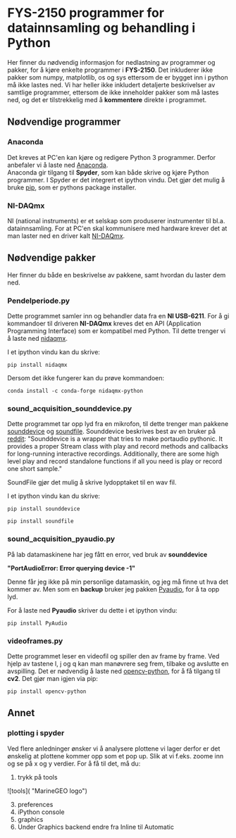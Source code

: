 # FYS-2150 programmer for datainnsamling og behandling i Python

Her finner du nødvendig informasjon for nedlastning av programmer og pakker, for å kjøre enkelte programmer i **FYS-2150**.
Det inkluderer ikke pakker som numpy, matplotlib, os og sys ettersom de er bygget inn i python må ikke lastes ned.
Vi har heller ikke inkludert detaljerte beskrivelser av samtlige programmer, ettersom de ikke inneholder pakker som må lastes ned, og det er tilstrekkelig med å **kommentere** direkte i programmet.

## Nødvendige programmer
### Anaconda

Det kreves at PC'en kan kjøre og redigere Python 3 programmer.
Derfor anbefaler vi å laste ned [Anaconda](https://www.anaconda.com/products/individual).
 <br />
Anaconda gir tilgang til **Spyder**, som kan både skrive og kjøre Python programmer. I Spyder er det integrert et ipython vindu. Det gjør det mulig å bruke [pip](https://pypi.org/project/pip/), som er pythons package installer.

### NI-DAQmx

NI (national instruments) er et selskap som produserer instrumenter til bl.a. datainnsamling. For at PC'en skal kommunisere med hardware krever det at man laster ned en driver kalt [NI-DAQmx](https://www.ni.com/en-no/support/downloads/drivers/download.ni-daqmx.html#382067).

## Nødvendige pakker

Her finner du både en beskrivelse av pakkene, samt hvordan du laster dem ned.

### **Pendelperiode.py**

Dette programmet samler inn og behandler data fra en **NI USB-6211**. For å gi kommandoer til driveren **NI-DAQmx** kreves det en API (Application Programming Interface) som er kompatibel med Python. Til dette trenger vi å laste ned [nidaqmx](https://nidaqmx-python.readthedocs.io/en/latest/).
<br />

I et ipython vindu kan du skrive:


`
pip install nidaqmx
`

Dersom det ikke fungerer kan du prøve kommandoen:

`
conda install -c conda-forge nidaqmx-python
`


### **sound_acquisition_sounddevice.py**

Dette programmet tar opp lyd fra en mikrofon, til dette trenger man pakkene [sounddevice](https://python-sounddevice.readthedocs.io/en/0.4.1/usage.html) og [soundfile](https://pypi.org/project/SoundFile/).
Sounddevice beskrives best av en bruker på [reddit](https://www.reddit.com/r/Python/comments/3k11g5/whats_a_good_sound_recording_library/):
 "Sounddevice is a wrapper that tries to make portaudio pythonic. It provides a proper Stream class with play and record methods and callbacks for long-running interactive recordings. Additionally, there are some high level play and record standalone functions if all you need is play or record one short sample."


 SoundFile gjør det mulig å skrive lydopptaket til en wav fil.

I et ipython vindu kan du skrive:


`pip install sounddevice`

`pip install soundfile`


### **sound_acquisition_pyaudio.py**

På lab datamaskinene har jeg fått en error, ved bruk av **sounddevice**

**"PortAudioError: Error querying device -1"**

Denne får jeg ikke på min personlige datamaskin, og jeg må finne ut hva det kommer av. 
Men som en **backup** bruker jeg pakken [Pyaudio](https://people.csail.mit.edu/hubert/pyaudio/docs/), for å ta opp lyd. 

For å laste ned **Pyaudio** skriver du dette i et ipython vindu:

`pip install PyAudio`


### **videoframes.py**

Dette programmet leser en videofil og spiller den av frame by frame. Ved hjelp av tastene l, j og q kan man manøvrere seg frem, tilbake og avslutte en avspilling.
Det er nødvendig å laste ned [opencv-python](https://pypi.org/project/opencv-python/), for å få tilgang til **cv2**.
Det gjør man igjen via pip:

`pip install opencv-python`


## Annet

### **plotting i spyder**

Ved flere anledninger ønsker vi å analysere plottene vi lager derfor er det ønskelig at plottene kommer opp som et pop up. Slik at vi f.eks. zoome inn og se på x og y verdier. For å få til det, må du:

1. trykk på tools 

![tools]( "MarineGEO logo")

3. preferences 
4. iPython console
5. graphics
6. Under Graphics backend endre fra Inline til Automatic
